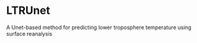 # LTRUnet
A Unet-based method for predicting lower troposphere temperature using surface reanalysis

